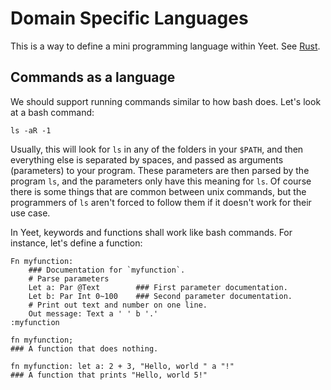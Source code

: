# Domain Specific Languages
This is a way to define a mini programming language within Yeet.  See [Rust](https://doc.rust-lang.org/stable/rust-by-example/macros/dsl.html).

## Commands as a language
We should support running commands similar to how bash does.  Let's look at a bash command:

```
ls -aR -1
```

Usually, this will look for `ls` in any of the folders in your `$PATH`, and then everything else is separated by spaces, and passed as arguments (parameters) to your program.  These parameters are then parsed by the program `ls`, and the parameters only have this meaning for `ls`.  Of course there is some things that are common between unix commands, but the programmers of `ls` aren't forced to follow them if it doesn't work for their use case.

In Yeet, keywords and functions shall work like bash commands.  For instance, let's define a function:

```
Fn myfunction:
    ### Documentation for `myfunction`.
    # Parse parameters
    Let a: Par @Text        ### First parameter documentation.
    Let b: Par Int 0~100    ### Second parameter documentation.
    # Print out text and number on one line.
    Out message: Text a ' ' b '.'
:myfunction

fn myfunction;
### A function that does nothing.

fn myfunction: let a: 2 + 3, "Hello, world " a "!"
### A function that prints "Hello, world 5!"
```
